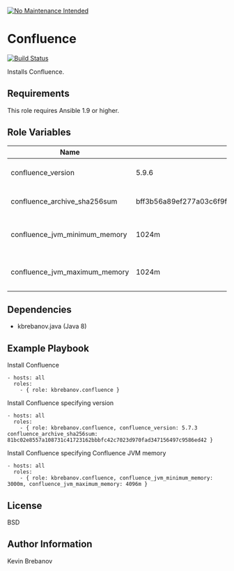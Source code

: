 [![No Maintenance Intended](http://unmaintained.tech/badge.svg)](http://unmaintained.tech/)

Confluence
==========

[![Build Status](https://travis-ci.org/kbrebanov/ansible-confluence.svg?branch=master)](https://travis-ci.org/kbrebanov/ansible-confluence)

Installs Confluence.

Requirements
------------

This role requires Ansible 1.9 or higher.

Role Variables
--------------

| Name                          | Default                                                          | Description                      |
|-------------------------------|------------------------------------------------------------------|----------------------------------|
| confluence_version            | 5.9.6                                                            | Version of Confluence to install |
| confluence_archive_sha256sum  | bff3b56a89ef277a03c6f9ff863194f1fe2b43ed5d8c5d92f319d90b55709469 | SHA 256 checksum of archive      |
| confluence_jvm_minimum_memory | 1024m                                                            | Confluence JVM minimum memory    |
| confluence_jvm_maximum_memory | 1024m                                                            | Confluence JVM maximum memory    |

Dependencies
------------

- kbrebanov.java (Java 8)

Example Playbook
----------------

Install Confluence
```
- hosts: all
  roles:
    - { role: kbrebanov.confluence }
```

Install Confluence specifying version
```
- hosts: all
  roles:
    - { role: kbrebanov.confluence, confluence_version: 5.7.3 confluence_archive_sha256sum: 81bc02e8557a108731c41723162bbbfc42c7023d970fad347156497c9586ed42 }
```

Install Confluence specifying Confluence JVM memory
```
- hosts: all
  roles:
    - { role: kbrebanov.confluence, confluence_jvm_minimum_memory: 3000m, confluence_jvm_maximum_memory: 4096m }
```

License
-------

BSD

Author Information
------------------

Kevin Brebanov
